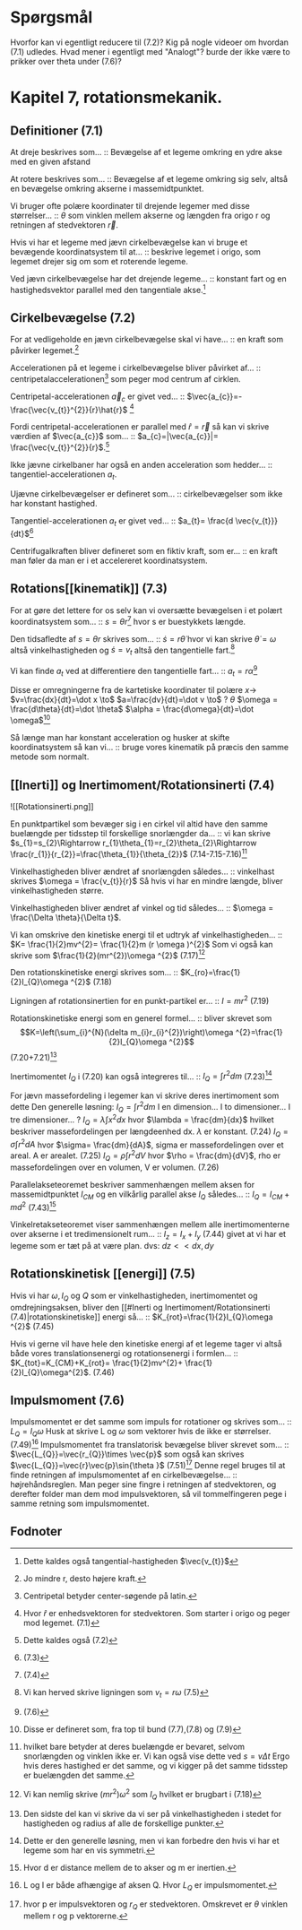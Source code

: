 # Spørgsmål
Hvorfor kan vi egentligt reducere til (7.2)?
Kig på nogle videoer om hvordan (7.1) udledes.
Hvad mener i egentligt med "Analogt"?
burde der ikke være to prikker over theta under (7.6)?

# Kapitel 7, rotationsmekanik.
## Definitioner (7.1)
At dreje beskrives som... :: Bevægelse af et legeme omkring en ydre akse med en given afstand
<!--SR:!2022-11-24,13,290-->
At rotere beskrives som... :: Bevægelse af et legeme omkring sig selv, altså en bevægelse omkring akserne i massemidtpunktet.
<!--SR:!2022-11-27,16,295-->
Vi bruger ofte polære koordinater til drejende legemer med disse størrelser... :: $\theta$ som vinklen mellem akserne og længden fra origo r og retningen af stedvektoren $\vec{r}$.
<!--SR:!2022-11-24,13,295-->
Hvis vi har et legeme med jævn cirkelbevægelse kan vi bruge et bevægende koordinatsystem til at... :: beskrive legemet i origo, som legemet drejer sig om som et roterende legeme.
<!--SR:!2022-11-27,16,292-->
Ved jævn cirkelbevægelse har det drejende legeme... :: konstant fart og en hastighedsvektor parallel med den tangentiale akse.[^1]
<!--SR:!2022-11-24,13,295-->


## Cirkelbevægelse (7.2)
For at vedligeholde en jævn cirkelbevægelse skal vi have... :: en kraft som påvirker legemet.[^2] 
<!--SR:!2022-11-28,17,295-->
Accelerationen på et legeme i cirkelbevægelse bliver påvirket af... :: centripetalaccelerationen[^3] som peger mod centrum af cirklen.
<!--SR:!2022-11-28,17,290-->
Centripetal-accelerationen $\vec{a}_{c}$ er givet ved... :: $\vec{a_{c}}=- \frac{\vec{v_{t}}^{2}}{r}\hat{r}$ [^4]
<!--SR:!2022-11-22,11,250-->
Fordi centripetal-accelerationen er parallel med $\hat r=\vec{r}$ så kan vi skrive værdien af $\vec{a_{c}}$ som... :: $a_{c}=|\vec{a_{c}}|= \frac{\vec{v_{t}}^{2}}{r}$.[^5]
<!--SR:!2022-11-16,5,230-->
Ikke jævne cirkelbaner har også en anden acceleration som hedder... :: tangentiel-accelerationen $a_t$.
<!--SR:!2022-11-27,16,292-->
Ujævne cirkelbevægelser er defineret som... :: cirkelbevægelser som ikke har konstant hastighed.
<!--SR:!2022-11-26,15,295-->
Tangentiel-accelerationen $a_{t}$ er givet ved... :: $a_{t}= \frac{d \vec{v_{t}}}{dt}$[^6]
<!--SR:!2022-11-23,12,270-->
Centrifugalkraften bliver defineret som en fiktiv kraft, som er... :: en kraft man føler da man er i et accelereret koordinatsystem.
<!--SR:!2022-11-25,14,295-->


## Rotations[[kinematik]] (7.3)
For at gøre det lettere for os selv kan vi oversætte bevægelsen i et polært koordinatsystem som... :: $s=\theta r$[^7] hvor s er buestykkets længde.
<!--SR:!2022-11-25,14,290-->
Den tidsafledte af $s=\theta r$ skrives som... :: $\dot s=r \dot \theta$ hvor vi kan skrive $\dot \theta =\omega$ altså vinkelhastigheden og $\dot s=v_{t}$ altså den tangentielle fart.[^8]
<!--SR:!2022-11-23,12,272-->
Vi kan finde $a_{t}$ ved at differentiere den tangentielle fart... :: $a_{t}=r \alpha$[^9]
<!--SR:!2022-11-22,11,275-->

Disse er omregningerne fra de kartetiske koordinater til polære
$x \to$
$v=\frac{dx}{dt}=\dot x \to$
$a=\frac{dv}{dt}=\dot v \to$
?
$\theta$
$\omega =  \frac{d\theta}{dt}=\dot \theta$
$\alpha = \frac{d\omega}{dt}=\dot \omega$[^10]
<!--SR:!2022-11-15,4,290-->

Så længe man har konstant acceleration og husker at skifte koordinatsystem så kan vi... :: bruge vores kinematik på præcis den samme metode som normalt.
<!--SR:!2022-11-25,14,295-->


## [[Inerti]] og Inertimoment/Rotationsinerti (7.4)
![[Rotationsinerti.png]]

En punktpartikel som bevæger sig i en cirkel vil altid have den samme buelængde per tidsstep til forskellige snorlængder da... :: vi kan skrive $s_{1}=s_{2}\Rightarrow r_{1}\theta_{1}=r_{2}\theta_{2}\Rightarrow \frac{r_{1}}{r_{2}}=\frac{\theta_{1}}{\theta_{2}}$ (7.14-7.15-7.16)[^11] 
<!--SR:!2022-11-24,13,295-->
Vinkelhastigheden bliver ændret af snorlængden således... :: vinkelhast skrives $\omega = \frac{v_{t}}{r}$ Så hvis vi har en mindre længde, bliver vinkelhastigheden større.
<!--SR:!2022-11-26,15,295-->
Vinkelhastigheden bliver ændret af vinkel og tid således... :: $\omega = \frac{\Delta \theta}{\Delta t}$.

<!--SR:!2022-12-01,16,310-->
Vi kan omskrive den kinetiske energi til et udtryk af vinkelhastigheden... :: $K= \frac{1}{2}mv^{2}= \frac{1}{2}m (r \omega )^{2}$ Som vi også kan skrive som $\frac{1}{2}(mr^{2})\omega ^{2}$ (7.17)[^12]
<!--SR:!2022-11-22,11,250-->
Den rotationskinetiske energi skrives som... :: $K_{ro}=\frac{1}{2}I_{Q}\omega ^{2}$ (7.18)
<!--SR:!2022-11-25,14,290-->
Ligningen af rotationsinertien for en punkt-partikel er... :: $I=mr^{2}$ (7.19)
<!--SR:!2022-11-26,15,295-->
Rotationskinetiske energi som en generel formel... :: bliver skrevet som $$K=\left(\sum_{i}^{N}(\delta m_{i}r_{i}^{2})\right)\omega ^{2}=\frac{1}{2}I_{Q}\omega ^{2}$$ (7.20+7.21)[^13]
<!--SR:!2022-11-22,11,255-->
Inertimomentet $I_{Q}$ i (7.20) kan også integreres til... :: $I_{Q}=\int_{}^{} r^{2}dm$ (7.23)[^14]
<!--SR:!2022-11-23,12,275-->

For jævn massefordeling i legemer kan vi skrive deres inertimoment som dette
Den generelle løsning: $I_{Q}=\int_{}^{} r^{2}dm$
I en dimension...
I to dimensioner...
I tre dimensioner...
?
$I_{Q}=\lambda \int_{}^{} x^{2}dx$ hvor $\lambda = \frac{dm}{dx}$ hvilket beskriver massefordelingen per længdeenhed dx. $\lambda$ er konstant. (7.24)
$I_{Q}=\sigma \int_{}^{} r^{2}dA$ hvor $\sigma= \frac{dm}{dA}$, sigma er massefordelingen over et areal. A er arealet. (7.25)
$I_{Q}=\rho \int_{}^{} r^{2}dV$ hvor $\rho = \frac{dm}{dV}$, rho er massefordelingen over en volumen, V er volumen. (7.26)
<!--SR:!2022-11-15,4,290-->

Parallelakseteoremet beskriver sammenhængen mellem aksen for massemidtpunktet $I_{CM}$ og en vilkårlig parallel akse $I_{Q}$ således... :: $I_{Q}=I_{CM}+md^{2}$ (7.43)[^15]
<!--SR:!2022-11-22,11,255-->
Vinkelretakseteoremet viser sammenhængen mellem alle inertimomenterne over akserne i et tredimensionelt rum... :: $I_{z}=I_{x}+I_{y}$ (7.44) givet at vi har et legeme som er tæt på at være plan. dvs: $dz<<dx,dy$ 
<!--SR:!2022-11-27,16,295-->

## Rotationskinetisk [[energi]] (7.5)
Hvis vi har $\omega, I_{Q} \text{ og } Q$ som er vinkelhastigheden, inertimomentet og omdrejningsaksen, bliver den [[#Inerti og Inertimoment/Rotationsinerti (7.4)|rotationskinetiske]] energi så... :: $K_{rot}=\frac{1}{2}I_{Q}\omega ^{2}$ (7.45)
<!--SR:!2022-11-28,17,292-->
Hvis vi gerne vil have hele den kinetiske energi af et legeme tager vi altså både vores translationsenergi og rotationsenergi i formlen... :: $K_{tot}=K_{CM}+K_{rot}= \frac{1}{2}mv^{2}+ \frac{1}{2}I_{Q}\omega^{2}$. (7.46)
<!--SR:!2022-11-26,15,290-->

## Impulsmoment (7.6)
Impulsmomentet er det samme som impuls for rotationer og skrives som... :: $L_{Q}=I_{Q}\omega$  Husk at skrive L og $\omega$ som vektorer hvis de ikke er størrelser.(7.49)[^16]
Impulsmomentet fra translatorisk bevægelse bliver skrevet som... :: $\vec{L_{Q}}=\vec{r_{Q}}\times \vec{p}$ som også kan skrives $\vec{L_{Q}}=\vec{r}\vec{p}\sin{\theta }$  (7.51)[^17]
Denne regel bruges til at finde retningen af impulsmomentet af en cirkelbevægelse... :: højrehåndsreglen. Man peger sine fingre i retningen af stedvektoren, og derefter folder man dem mod impulsvektoren, så vil tommelfingeren pege i samme retning som impulsmomentet.


## 

## Fodnoter
[^1]: Dette kaldes også tangential-hastigheden $\vec{v_{t}}$
[^2]: Jo mindre r, desto højere kraft.
[^3]: Centripetal betyder center-søgende på latin.
[^4]: Hvor $\hat r$ er enhedsvektoren for stedvektoren. Som starter i origo og peger mod legemet. (7.1)
[^5]: Dette kaldes også (7.2)
[^6]: (7.3)
[^7]: (7.4)
[^8]: Vi kan herved skrive ligningen som $v_{t}=r \omega$ (7.5)
[^9]: (7.6)
[^10]: Disse er defineret som, fra top til bund (7.7),(7.8) og (7.9)
[^11]: hvilket bare betyder at deres buelængde er bevaret, selvom snorlængden og vinklen ikke er. Vi kan også vise dette ved $s=v \Delta t$ Ergo hvis deres hastighed er det samme, og vi kigger på det samme tidsstep er buelængden det samme.
[^12]: Vi kan nemlig skrive $(mr^{2})\omega ^{2}$ som $I_{Q}$ hvilket er brugbart i  (7.18)
[^13]: Den sidste del kan vi skrive da vi ser på vinkelhastigheden i stedet for hastigheden og radius af alle de forskellige punkter.  
[^14]: Dette er den generelle løsning, men vi kan forbedre den hvis vi har et legeme som har en vis symmetri.
[^15]: Hvor d er distance mellem de to akser og m er inertien.
[^16]: L og I er både afhængige af aksen Q. Hvor $L_{Q}$ er impulsmomentet.
[^17]: hvor p er impulsvektoren og $r_{Q}$ er stedvektoren. Omskrevet er $\theta$ vinklen mellem r og p vektorerne.
